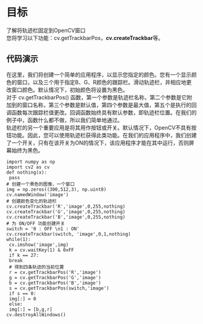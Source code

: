 # 目标
了解将轨迹栏固定到OpenCV窗口  
您将学习以下功能：cv.getTrackbarPos，**cv.createTrackbar**等。
## 代码演示
在这里，我们将创建一个简单的应用程序，以显示您指定的颜色。您有一个显示颜色的窗口，以及三个用于指定B、G、R颜色的跟踪栏。滑动轨迹栏，并相应地更改窗口颜色。默认情况下，初始颜色将设置为黑色。  
对于 cv.getTrackbarPos() 函数，第一个参数是轨迹栏名称，第二个参数是它附加到的窗口名称，第三个参数是默认值，第四个参数是最大值，第五个是执行的回调函数每次跟踪栏值更改。回调函数始终具有默认参数，即轨迹栏位置。在我们的例子中，函数什么都不做，所以我们简单地通过。  
轨迹栏的另一个重要应用是将其用作按钮或开关。默认情况下，OpenCV不具有按钮功能。因此，您可以使用轨迹栏获得此类功能。在我们的应用程序中，我们创建了一个开关，只有在该开关为ON的情况下，该应用程序才能在其中运行，否则屏幕始终为黑色。
```Ｐｙｔｈｏｎ
import numpy as np
import cv2 as cv
def nothing(x):
 pass
# 创建一个黑色的图像，一个窗口
img = np.zeros((300,512,3), np.uint8)
cv.namedWindow('image')
# 创建颜色变化的轨迹栏
cv.createTrackbar('R','image',0,255,nothing)
cv.createTrackbar('G','image',0,255,nothing)
cv.createTrackbar('B','image',0,255,nothing)
# 为 ON/OFF 功能创建开关
switch = '0 : OFF \n1 : ON'
cv.createTrackbar(switch, 'image',0,1,nothing)
while(1):
 cv.imshow('image',img)
 k = cv.waitKey(1) & 0xFF
 if k == 27:
 break
 # 得到四条轨迹的当前位置
 r = cv.getTrackbarPos('R','image')
 g = cv.getTrackbarPos('G','image')
 b = cv.getTrackbarPos('B','image')
 s = cv.getTrackbarPos(switch,'image')
 if s == 0:
 img[:] = 0
 else:
 img[:] = [b,g,r]
cv.destroyAllWindows()
```
